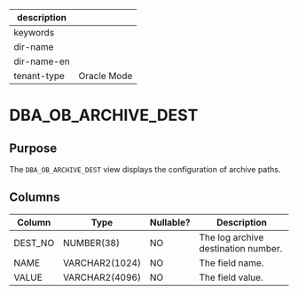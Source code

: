 | description ||
|---|---|
| keywords ||
| dir-name ||
| dir-name-en ||
| tenant-type | Oracle Mode |

# DBA_OB_ARCHIVE_DEST

## Purpose
The `DBA_OB_ARCHIVE_DEST` view displays the configuration of archive paths.

## Columns

| Column | Type | Nullable? | Description |
| --- | --- | --- | --- |
| DEST_NO | NUMBER(38) | NO | The log archive destination number. |
| NAME | VARCHAR2(1024) | NO | The field name. |
| VALUE | VARCHAR2(4096) | NO | The field value. |